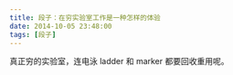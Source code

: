 ```yaml
---
title: 段子：在穷实验室工作是一种怎样的体验
date: 2014-10-05 23:48:00
tags: [段子]
---
```


真正穷的实验室，连电泳 ladder 和 marker 都要回收重用呢。
